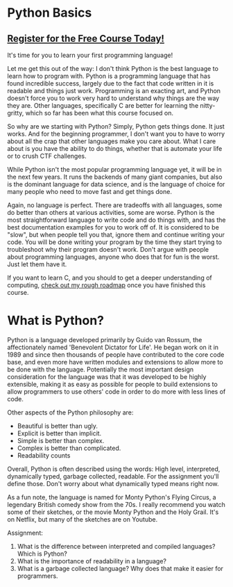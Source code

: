 # Python Basics
##  [Register for the Free Course Today!](https://roppers.thinkific.com/courses/computing-fundamentals)
It's time for you to learn your first programming language!

Let me get this out of the way: I don't think Python is the best language to learn how to program with. Python is a programming language that has found incredible success, largely due to the fact that code written in it is readable and things just work. Programming is an exacting art, and Python doesn't force you to work very hard to understand why things are the way they are. Other languages, specifically C are better for learning the nitty-gritty, which so far has been what this course focused on.

So why are we starting with Python? Simply, Python gets things done. It just works. And for the beginning programmer, I don't want you to have to worry about all the crap that other languages make you care about. What I care about is you have the ability to do things, whether that is automate your life or to crush CTF challenges.

While Python isn't the most popular programming language yet, it will be in the next few years. It runs the backends of many giant companies, but also is the dominant language for data science, and is the language of choice for many people who need to move fast and get things done. 

Again, no language is perfect. There are tradeoffs with all languages, some do better than others at various activities, some are worse. Python is the most straightforward language to write code and do things with, and has the best documentation examples for you to work off of.  It is considered to be "slow", but when people tell you that, ignore them and continue writing your code. You will be done writing your program by the time they start trying to troubleshoot why their program doesn't work. Don't argue with people about programming languages, anyone who does that for fun is the worst. Just let them have it.

If you want to learn C, and you should to get a deeper understanding of computing, [check out my rough roadmap](https://www.hoppersroppers.org/roadmap/training/c.html) once you have finished this course. 

# What is Python?

Python is a language developed primarily by Guido van Rossum, the affectionately named 'Benevolent Dictator for Life'. He began work on it in 1989 and since then thousands of people have contributed to the core code base, and even more have written modules and extensions to allow more to be done with the language. Potentially the most important design consideration for the language was that it was developed to be highly extensible, making it as easy as possible for people to build extensions to allow programmers to use others' code in order to do more with less lines of code. 

Other aspects of the Python philosophy are: 

* Beautiful is better than ugly.
* Explicit is better than implicit.
* Simple is better than complex.
* Complex is better than complicated.
* Readability counts

Overall, Python is often described using the words: High level, interpreted, dynamically typed, garbage collected, readable. For the assignment you'll define those. Don't worry about what dynamically typed means right now. 

As a fun note, the language is named for Monty Python's Flying Circus, a legendary British comedy show from the 70s. I really recommend you watch some of their sketches, or the movie Monty Python and the Holy Grail. It's on Netflix, but many of the sketches are on Youtube. 

Assignment:

1. What is the difference between interpreted and compiled languages? Which is Python?
2. What is the importance of readability in a language?
3. What is a garbage collected language? Why does that make it easier for programmers.



